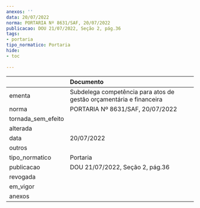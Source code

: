 ```yaml
---
anexos: ''
data: 20/07/2022
norma: PORTARIA Nº 8631/SAF, 20/07/2022
publicacao: DOU 21/07/2022, Seção 2, pág.36
tags:
- portaria
tipo_normatico: Portaria
hide: 
- toc 
 
---
```


|                    | Documento                                                           |
|:-------------------|:--------------------------------------------------------------------|
| ementa             | Subdelega competência para atos de gestão orçamentária e financeira |
| norma              | PORTARIA Nº 8631/SAF, 20/07/2022                                    |
| tornada_sem_efeito |                                                                     |
| alterada           |                                                                     |
| data               | 20/07/2022                                                          |
| outros             |                                                                     |
| tipo_normatico     | Portaria                                                            |
| publicacao         | DOU 21/07/2022, Seção 2, pág.36                                     |
| revogada           |                                                                     |
| em_vigor           |                                                                     |
| anexos             |                                                                     |